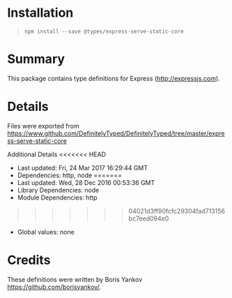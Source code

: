 # Installation
> `npm install --save @types/express-serve-static-core`

# Summary
This package contains type definitions for Express (http://expressjs.com).

# Details
Files were exported from https://www.github.com/DefinitelyTyped/DefinitelyTyped/tree/master/express-serve-static-core

Additional Details
<<<<<<< HEAD
 * Last updated: Fri, 24 Mar 2017 16:29:44 GMT
 * Dependencies: http, node
=======
 * Last updated: Wed, 28 Dec 2016 00:53:36 GMT
 * Library Dependencies: node
 * Module Dependencies: http
>>>>>>> 04021d3ff90fcfc29304fad713156bc7eed094e0
 * Global values: none

# Credits
These definitions were written by Boris Yankov <https://github.com/borisyankov/>.
